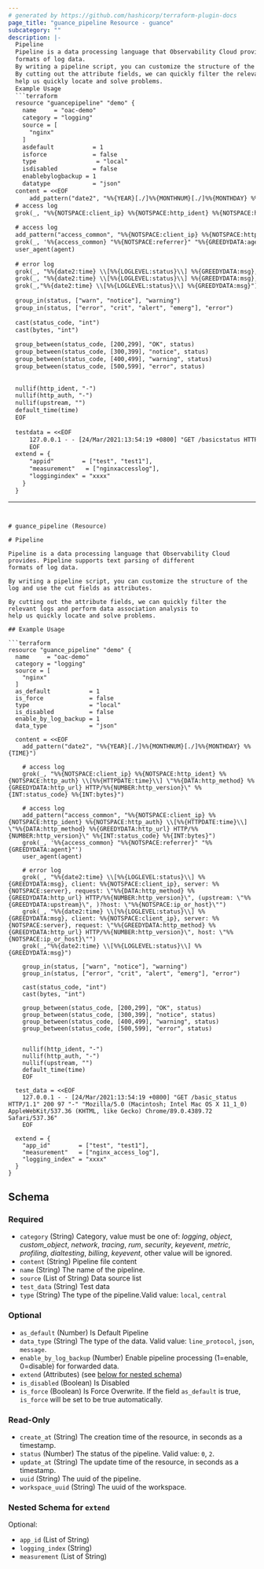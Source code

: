 ```yaml
---
# generated by https://github.com/hashicorp/terraform-plugin-docs
page_title: "guance_pipeline Resource - guance"
subcategory: ""
description: |-
  Pipeline
  Pipeline is a data processing language that Observability Cloud provides. Pipeline supports text parsing of different
  formats of log data.
  By writing a pipeline script, you can customize the structure of the log and use the cut fields as attributes.
  By cutting out the attribute fields, we can quickly filter the relevant logs and perform data association analysis to
  help us quickly locate and solve problems.
  Example Usage
  ```terraform
  resource "guancepipeline" "demo" {
    name     = "oac-demo"
    category = "logging"
    source = [
      "nginx"
    ]
    asdefault           = 1
    isforce             = false
    type                 = "local"
    isdisabled          = false
    enablebylogbackup = 1
    datatype            = "json"
  content = <<EOF
      add_pattern("date2", "%%{YEAR}[./]%%{MONTHNUM}[./]%%{MONTHDAY} %%{TIME}")
  # access log
  grok(_, "%%{NOTSPACE:client_ip} %%{NOTSPACE:http_ident} %%{NOTSPACE:http_auth} \\[%%{HTTPDATE:time}\\] \"%%{DATA:http_method} %%{GREEDYDATA:http_url} HTTP/%%{NUMBER:http_version}\" %%{INT:status_code} %%{INT:bytes}")
  
  # access log
  add_pattern("access_common", "%%{NOTSPACE:client_ip} %%{NOTSPACE:http_ident} %%{NOTSPACE:http_auth} \\[%%{HTTPDATE:time}\\] \"%%{DATA:http_method} %%{GREEDYDATA:http_url} HTTP/%%{NUMBER:http_version}\" %%{INT:status_code} %%{INT:bytes}")
  grok(_, '%%{access_common} "%%{NOTSPACE:referrer}" "%%{GREEDYDATA:agent}"')
  user_agent(agent)
  
  # error log
  grok(_, "%%{date2:time} \\[%%{LOGLEVEL:status}\\] %%{GREEDYDATA:msg}, client: %%{NOTSPACE:client_ip}, server: %%{NOTSPACE:server}, request: \"%%{DATA:http_method} %%{GREEDYDATA:http_url} HTTP/%%{NUMBER:http_version}\", (upstream: \"%%{GREEDYDATA:upstream}\", )?host: \"%%{NOTSPACE:ip_or_host}\"")
  grok(_, "%%{date2:time} \\[%%{LOGLEVEL:status}\\] %%{GREEDYDATA:msg}, client: %%{NOTSPACE:client_ip}, server: %%{NOTSPACE:server}, request: \"%%{GREEDYDATA:http_method} %%{GREEDYDATA:http_url} HTTP/%%{NUMBER:http_version}\", host: \"%%{NOTSPACE:ip_or_host}\"")
  grok(_,"%%{date2:time} \\[%%{LOGLEVEL:status}\\] %%{GREEDYDATA:msg}")
  
  group_in(status, ["warn", "notice"], "warning")
  group_in(status, ["error", "crit", "alert", "emerg"], "error")
  
  cast(status_code, "int")
  cast(bytes, "int")
  
  group_between(status_code, [200,299], "OK", status)
  group_between(status_code, [300,399], "notice", status)
  group_between(status_code, [400,499], "warning", status)
  group_between(status_code, [500,599], "error", status)
  
  
  nullif(http_ident, "-")
  nullif(http_auth, "-")
  nullif(upstream, "")
  default_time(time)
  EOF
  
  testdata = <<EOF
      127.0.0.1 - - [24/Mar/2021:13:54:19 +0800] "GET /basicstatus HTTP/1.1" 200 97 "-" "Mozilla/5.0 (Macintosh; Intel Mac OS X 1110) AppleWebKit/537.36 (KHTML, like Gecko) Chrome/89.0.4389.72 Safari/537.36"
      EOF
  extend = {
      "appid"        = ["test", "test1"],
      "measurement"   = ["nginxaccesslog"],
      "loggingindex" = "xxxx"
    }
  }
  ```
---
```


# guance_pipeline (Resource)

# Pipeline

Pipeline is a data processing language that Observability Cloud provides. Pipeline supports text parsing of different
formats of log data.

By writing a pipeline script, you can customize the structure of the log and use the cut fields as attributes.

By cutting out the attribute fields, we can quickly filter the relevant logs and perform data association analysis to
help us quickly locate and solve problems.

## Example Usage

```terraform
resource "guance_pipeline" "demo" {
  name     = "oac-demo"
  category = "logging"
  source = [
    "nginx"
  ]
  as_default           = 1
  is_force             = false
  type                 = "local"
  is_disabled          = false
  enable_by_log_backup = 1
  data_type            = "json"

  content = <<EOF
    add_pattern("date2", "%%{YEAR}[./]%%{MONTHNUM}[./]%%{MONTHDAY} %%{TIME}")
    
    # access log
    grok(_, "%%{NOTSPACE:client_ip} %%{NOTSPACE:http_ident} %%{NOTSPACE:http_auth} \\[%%{HTTPDATE:time}\\] \"%%{DATA:http_method} %%{GREEDYDATA:http_url} HTTP/%%{NUMBER:http_version}\" %%{INT:status_code} %%{INT:bytes}")
    
    # access log
    add_pattern("access_common", "%%{NOTSPACE:client_ip} %%{NOTSPACE:http_ident} %%{NOTSPACE:http_auth} \\[%%{HTTPDATE:time}\\] \"%%{DATA:http_method} %%{GREEDYDATA:http_url} HTTP/%%{NUMBER:http_version}\" %%{INT:status_code} %%{INT:bytes}")
    grok(_, '%%{access_common} "%%{NOTSPACE:referrer}" "%%{GREEDYDATA:agent}"')
    user_agent(agent)
    
    # error log
    grok(_, "%%{date2:time} \\[%%{LOGLEVEL:status}\\] %%{GREEDYDATA:msg}, client: %%{NOTSPACE:client_ip}, server: %%{NOTSPACE:server}, request: \"%%{DATA:http_method} %%{GREEDYDATA:http_url} HTTP/%%{NUMBER:http_version}\", (upstream: \"%%{GREEDYDATA:upstream}\", )?host: \"%%{NOTSPACE:ip_or_host}\"")
    grok(_, "%%{date2:time} \\[%%{LOGLEVEL:status}\\] %%{GREEDYDATA:msg}, client: %%{NOTSPACE:client_ip}, server: %%{NOTSPACE:server}, request: \"%%{GREEDYDATA:http_method} %%{GREEDYDATA:http_url} HTTP/%%{NUMBER:http_version}\", host: \"%%{NOTSPACE:ip_or_host}\"")
    grok(_,"%%{date2:time} \\[%%{LOGLEVEL:status}\\] %%{GREEDYDATA:msg}")
    
    group_in(status, ["warn", "notice"], "warning")
    group_in(status, ["error", "crit", "alert", "emerg"], "error")
    
    cast(status_code, "int")
    cast(bytes, "int")
    
    group_between(status_code, [200,299], "OK", status)
    group_between(status_code, [300,399], "notice", status)
    group_between(status_code, [400,499], "warning", status)
    group_between(status_code, [500,599], "error", status)
    
    
    nullif(http_ident, "-")
    nullif(http_auth, "-")
    nullif(upstream, "")
    default_time(time)
    EOF

  test_data = <<EOF
    127.0.0.1 - - [24/Mar/2021:13:54:19 +0800] "GET /basic_status HTTP/1.1" 200 97 "-" "Mozilla/5.0 (Macintosh; Intel Mac OS X 11_1_0) AppleWebKit/537.36 (KHTML, like Gecko) Chrome/89.0.4389.72 Safari/537.36"
    EOF

  extend = {
    "app_id"        = ["test", "test1"],
    "measurement"   = ["nginx_access_log"],
    "logging_index" = "xxxx"
  }
}
```



<!-- schema generated by tfplugindocs -->
## Schema

### Required

- `category` (String) Category, value must be one of: *logging*, *object*, *custom_object*, *network*, *tracing*, *rum*, *security*, *keyevent*, *metric*, *profiling*, *dialtesting*, *billing*, *keyevent*, other value will be ignored.
- `content` (String) Pipeline file content
- `name` (String) The name of the pipeline.
- `source` (List of String) Data source list
- `test_data` (String) Test data
- `type` (String) The type of the pipeline.Valid value: `local`, `central`

### Optional

- `as_default` (Number) Is Default Pipeline
- `data_type` (String) The type of the data. Valid value: `line_protocol`, `json`, `message`.
- `enable_by_log_backup` (Number) Enable pipeline processing (1=enable, 0=disable) for forwarded data.
- `extend` (Attributes) (see [below for nested schema](#nestedatt--extend))
- `is_disabled` (Boolean) Is Disabled
- `is_force` (Boolean) Is Force Overwrite. If the field `as_default` is true, `is_force` will be set to be true automatically.

### Read-Only

- `create_at` (String) The creation time of the resource, in seconds as a timestamp.
- `status` (Number) The status of the pipeline. Valid value: `0`, `2`.
- `update_at` (String) The update time of the resource, in seconds as a timestamp.
- `uuid` (String) The uuid of the pipeline.
- `workspace_uuid` (String) The uuid of the workspace.

<a id="nestedatt--extend"></a>
### Nested Schema for `extend`

Optional:

- `app_id` (List of String)
- `logging_index` (String)
- `measurement` (List of String)


